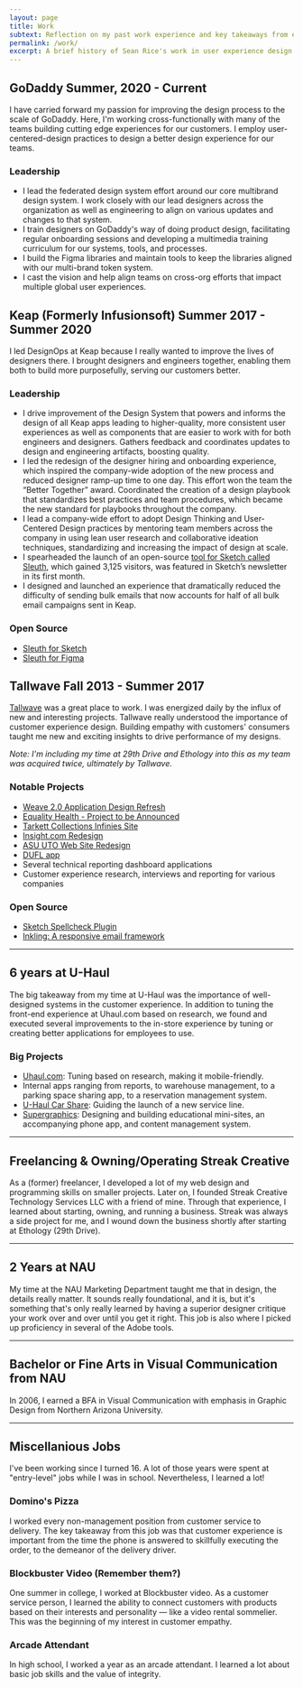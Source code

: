 ```yaml
---
layout: page
title: Work
subtext: Reflection on my past work experience and key takeaways from each.
permalink: /work/
excerpt: A brief history of Sean Rice's work in user experience design
---
```


## GoDaddy Summer, 2020 - Current

I have carried forward my passion for improving the design process to the scale of GoDaddy. Here, I'm working cross-functionally with many of the teams building cutting edge experiences for our customers. I employ user-centered-design practices to design a better design experience for our teams.

### Leadership

- I lead the federated design system effort around our core multibrand design system. I work closely with our lead designers across the organization as well as engineering to align on various updates and changes to that system.
- I train designers on GoDaddy's way of doing product design, facilitating regular onboarding sessions and developing a multimedia training curriculum for our systems, tools, and processes.
- I build the Figma libraries and maintain tools to keep the libraries aligned with our multi-brand token system.
- I cast the vision and help align teams on cross-org efforts that impact multiple global user experiences.

## Keap (Formerly Infusionsoft) Summer 2017 - Summer 2020

I led DesignOps at Keap because I really wanted to improve the lives of designers there. I brought designers and engineers together, enabling them both to build more purposefully, serving our customers better.

### Leadership

- I drive improvement of the Design System that powers and informs the design of all Keap apps leading to higher-quality, more consistent user experiences as well as components that are easier to work with for both engineers and designers. Gathers feedback and coordinates updates to design and engineering artifacts, boosting quality.
- I led the redesign of the designer hiring and onboarding experience, which inspired the company-wide adoption of the new process and reduced designer ramp-up time to one day. This effort won the team the “Better Together” award.
Coordinated the creation of a design playbook that standardizes best practices and team procedures, which became the new standard for playbooks throughout the company.
- I lead a company-wide effort to adopt Design Thinking and User-Centered Design practices by mentoring team members across the company in using lean user research and collaborative ideation techniques, standardizing and increasing the impact of design at scale.
- I spearheaded the launch of an open-source [tool for Sketch called Sleuth](/designops/sketch/2020/01/23/introducing-sleuth-for-sketch.html), which gained 3,125 visitors, was featured in Sketch’s newsletter in its first month.
- I designed and launched an experience that dramatically reduced the difficulty of sending bulk emails that now accounts for half of all bulk email campaigns sent in Keap.

### Open Source

- [Sleuth for Sketch](/designops/sketch/2020/01/23/introducing-sleuth-for-sketch.html)
- [Sleuth for Figma](https://sleuth.keap.design/)

## Tallwave Fall 2013 - Summer 2017

[Tallwave](https://www.tallwave.com) was a great place to work. I was energized daily by the influx of new and interesting projects. Tallwave really understood the importance of customer experience design. Building empathy with customers' consumers taught me new and exciting insights to drive performance of my designs.

_Note: I'm including my time at 29th Drive and Ethology into this as my team was acquired twice, ultimately by Tallwave._

### Notable Projects

- [Weave 2.0 Application Design Refresh](https://weaveeducation.com/)
- [Equality Health - Project to be Announced](https://www.equalityhealth.com/)
- [Tarkett Collections Infinies Site](https://collectionsinfinies.tarkettna.com)
- [Insight.com Redesign](https://insight.com)
- [ASU UTO Web Site Redesign](https://uto.asu.edu)
- [DUFL app](https://dufl.com)
- Several technical reporting dashboard applications
- Customer experience research, interviews and reporting for various companies

### Open Source

- [Sketch Spellcheck Plugin](https://github.com/Tallwave/sketch-spellcheck-all-layers)
- [Inkling: A responsive email framework](https://github.com/ethology-co/inkling)

---------------------------------------

## 6 years at U-Haul

The big takeaway from my time at U-Haul was the importance of well-designed systems in the customer experience. In addition to tuning the front-end experience at Uhaul.com based on research, we found and executed several improvements to the in-store experience by tuning or creating better applications for employees to use.

### Big Projects

- [Uhaul.com](https://uhaul.com): Tuning based on research, making it mobile-friendly.
- Internal apps ranging from reports, to warehouse management, to a parking space sharing app, to a reservation management system.
- [U-Haul Car Share](https://uhaulcarshare.com): Guiding the launch of a new service line.
- [Supergraphics](https://uhaul.com/supergraphics): Designing and building educational mini-sites, an accompanying phone app, and content management system.

---------------------------------------

## Freelancing & Owning/Operating Streak Creative

As a (former) freelancer, I developed a lot of my web design and programming skills on smaller projects. Later on, I founded Streak Creative Technology Services LLC with a friend of mine. Through that experience, I learned about starting, owning, and running a business. Streak was always a side project for me, and I wound down the business shortly after starting at Ethology (29th Drive).

---------------------------------------

## 2 Years at NAU

My time at the NAU Marketing Department taught me that in design, the details really matter. It sounds really foundational, and it is, but it's something that's only really learned by having a superior designer critique your work over and over until you get it right. This job is also where I picked up proficiency in several of the Adobe tools.

---------------------------------------

## Bachelor or Fine Arts in Visual Communication from NAU

In 2006, I earned a BFA in Visual Communication with emphasis in Graphic Design from Northern Arizona University.

---------------------------------------

## Miscellanious Jobs

I've been working since I turned 16. A lot of those years were spent at "entry-level" jobs while I was in school. Nevertheless, I learned a lot!

### Domino's Pizza

I worked every non-management position from customer service to delivery. The key takeaway from this job was that customer experience is important from the time the phone is answered to skillfully executing the order, to the demeanor of the delivery driver.

### Blockbuster Video (Remember them?)

One summer in college, I worked at Blockbuster video. As a customer service person, I learned the ability to connect customers with products based on their interests and personality &mdash; like a video rental sommelier. This was the beginning of my interest in customer empathy.

### Arcade Attendant

In high school, I worked a year as an arcade attendant. I learned a lot about basic job skills and the value of integrity.

